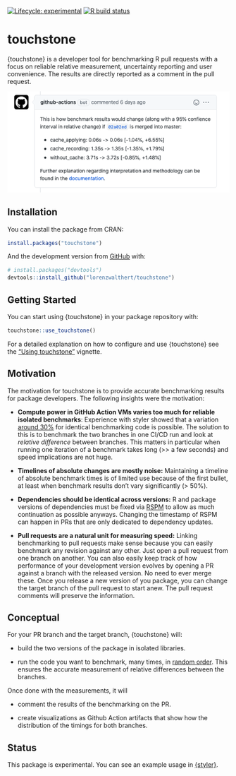 
<!-- badges: start -->

[![Lifecycle:
experimental](https://img.shields.io/badge/lifecycle-experimental-orange.svg)](https://www.tidyverse.org/lifecycle/#experimental)
[![R build
status](https://github.com/lorenzwalthert/touchstone/workflows/R-CMD-check/badge.svg)](https://github.com/lorenzwalthert/touchstone/actions)
<!-- badges: end -->

# touchstone

{touchstone} is a developer tool for benchmarking R pull requests with a
focus on reliable relative measurement, uncertainty reporting and user
convenience. The results are directly reported as a comment in the pull
request.

![](man/figures/screenshot-pr-comment.png)

## Installation

You can install the package from CRAN:

``` r
install.packages("touchstone")
```

And the development version from
[GitHub](https://github.com/lorenzwalthert/touchstone) with:

``` r
# install.packages("devtools")
devtools::install_github("lorenzwalthert/touchstone")
```

## Getting Started

You can start using {touchstone} in your package repository with:

``` r
touchstone::use_touchstone()
```

For a detailed explanation on how to configure and use {touchstone} see
the [“Using
touchstone”](https://lorenzwalthert.github.io/touchstone/articles/touchstone.html)
vignette.

## Motivation

The motivation for touchstone is to provide accurate benchmarking
results for package developers. The following insights were the
motivation:

  - **Compute power in GitHub Action VMs varies too much for reliable
    isolated benchmarks**: Experience with styler showed that a
    variation [around 30%](https://github.com/r-lib/styler/pull/679) for
    identical benchmarking code is possible. The solution to this is to
    benchmark the two branches in one CI/CD run and look at *relative
    difference* between branches. This matters in particular when
    running one iteration of a benchmark takes long (\>\> a few seconds)
    and speed implications are not huge.

  - **Timelines of absolute changes are mostly noise:** Maintaining a
    timeline of absolute benchmark times is of limited use because of
    the first bullet, at least when benchmark results don’t vary
    significantly (\> 50%).

  - **Dependencies should be identical across versions:** R and package
    versions of dependencies must be fixed via
    [RSPM](http://packagemanager.rstudio.com) to allow as much
    continuation as possible anyways. Changing the timestamp of RSPM can
    happen in PRs that are only dedicated to dependency updates.

  - **Pull requests are a natural unit for measuring speed:** Linking
    benchmarking to pull requests make sense because you can easily
    benchmark any revision against any other. Just open a pull request
    from one branch on another. You can also easily keep track of how
    performance of your development version evolves by opening a PR
    against a branch with the released version. No need to ever merge
    these. Once you release a new version of you package, you can change
    the target branch of the pull request to start anew. The pull
    request comments will preserve the information.

## Conceptual

For your PR branch and the target branch, {touchstone} will:

  - build the two versions of the package in isolated libraries.

  - run the code you want to benchmark, many times, in [random
    order](https://lorenzwalthert.github.io/touchstone/articles/inference.html#sampling).
    This ensures the accurate measurement of relative differences
    between the branches.

Once done with the measurements, it will

  - comment the results of the benchmarking on the PR.

  - create visualizations as Github Action artifacts that show how the
    distribution of the timings for both branches.

## Status

This package is experimental. You can see an example usage in
[{styler}](https://github.com/r-lib/styler/pull/799).

